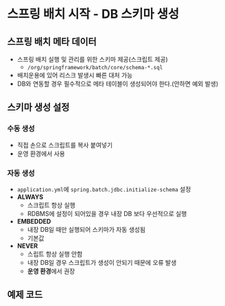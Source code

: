 # 스프링 배치 시작 - DB 스키마 생성

## 스프링 배치 메타 데이터
* 스프링 배치 실행 및 관리를 위한 스키마 제공(스크립트 제공)
  * ```/org/springframework/batch/core/schema-*.sql```
* 배치운용에 있어 리스크 발생시 빠른 대처 가능
* DB와 연동할 경우 필수적으로 메타 테이블이 생성되어야 한다.(안하면 예외 발생)

## 스키마 생성 설정
### 수동 생성
* 직접 손으로 스크립트를 복사 붙여넣기
* 운영 환경에서 사용

### 자동 생성
* ```application.yml```에 ```spring.batch.jdbc.initialize-schema``` 설정
* **ALWAYS**
  * 스크립트 항상 실행
  * RDBMS에 설정이 되어있을 경우 내장 DB 보다 우선적으로 실행
* **EMBEDDED**
  * 내장 DB일 때만 실행되어 스키마가 자동 생성됨 
  * 기본값
* **NEVER**
  * 스립트 항상 실행 안함
  * 내장 DB일 경우 스크립트가 생성이 안되기 때문에 오류 발생
  * **운영 환경**에서 권장

## 예제 코드
[]()